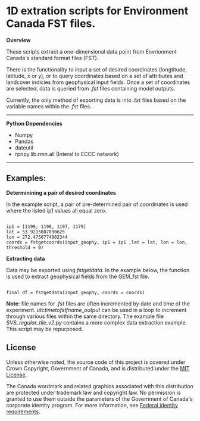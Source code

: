 # 1D extration scripts for Environment Canada FST files. 
**Overview**

These scripts extract a one-dimensional data point from Envrionment Canada's standard format files (FST). 

There is the functionality to input a set of desired coordinates (longtitude, latitude, x or y), or to query coordinates based on a set of attributes and landcover indicies from geophysical input fields. Once a set of coordinates are selected,  data is queried from *.fst* files containing model outputs.  

Currently, the only method of exporting data is into *.txt* files based on the variable names within the *.fst* files.

-------------------------------------------------------------------------
**Python Dependencies**

- Numpy
- Pandas 
- dateutil 
- rpnpy.lib.rmn.all (Interal to ECCC network)

-------------------------------------------------------------------------
## Examples:

**Determinining a pair of desired coordinates**

In the example script, a pair of pre-determined pair of coordinates is used where the listed ip1 values all equal zero. 

```

ip1 = [1199, 1198, 1197, 1179]
lat = 53.9215087890625
lon = 272.4756774902344
coords = fstgetcoords(input_geophy, ip1 = ip1 ,lat = lat, lon = lon, threshold = 0)

```

**Extracting data** 

Data may be exported using *fstgetdata*. In the example below, the function is used to extract geophysical fields from the GEM_fst file. 

```

final_df = fstgetdata(input_geophy, coords = coords)

```

**Note**: file names for *.fst* files are often incremented by date and time of the experiment. *utctimetofstfname_output* can be used in a loop to increment through various files within the same directory. The example file *SVS_regular_tile_v2.py* contains a more complex data extraction example. This script may be repurposed. 

## License

Unless otherwise noted, the source code of this project is covered under Crown Copyright, Government of Canada, and is distributed under the [MIT License](LICENSE).

The Canada wordmark and related graphics associated with this distribution are protected under trademark law and copyright law. 
No permission is granted to use them outside the parameters of the Government of Canada's corporate identity program. For more information, see [Federal identity requirements](https://www.canada.ca/en/treasury-board-secretariat/topics/government-communications/federal-identity-requirements.html).


